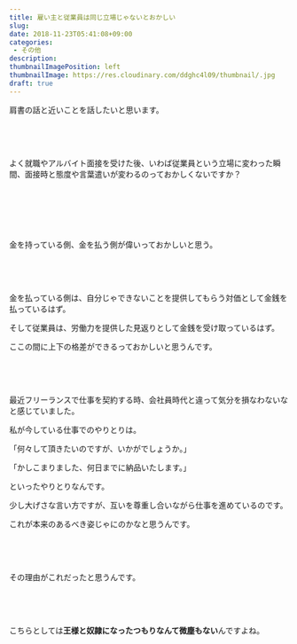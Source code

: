 ```yaml
---
title: 雇い主と従業員は同じ立場じゃないとおかしい
slug: 
date: 2018-11-23T05:41:08+09:00
categories: 
 - その他
description: 
thumbnailImagePosition: left
thumbnailImage: https://res.cloudinary.com/ddghc4l09/thumbnail/.jpg
draft: true
---
```


<!--more-->

肩書の話と近いことを話したいと思います。

&nbsp;

&nbsp;

よく就職やアルバイト面接を受けた後、いわば従業員という立場に変わった瞬間、面接時と態度や言葉遣いが変わるのっておかしくないですか？

&nbsp;

&nbsp;

&nbsp;

金を持っている側、金を払う側が偉いっておかしいと思う。

&nbsp;

&nbsp;

金を払っている側は、自分じゃできないことを提供してもらう対価として金銭を払っているはず。

そして従業員は、労働力を提供した見返りとして金銭を受け取っているはず。

ここの間に上下の格差ができるっておかしいと思うんです。

&nbsp;

&nbsp;

最近フリーランスで仕事を契約する時、会社員時代と違って気分を損なわないなと感じていました。

私が今している仕事でのやりとりは。

「何々して頂きたいのですが、いかがでしょうか。」

「かしこまりました、何日までに納品いたします。」

といったやりとりなんです。

少し大げさな言い方ですが、互いを尊重し合いながら仕事を進めているのです。

これが本来のあるべき姿じゃにのかなと思うんです。

&nbsp;

&nbsp;

その理由がこれだったと思うんです。

&nbsp;

&nbsp;

こちらとしては<strong>王様と奴隷になったつもりなんて微塵もない</strong>んですよね。
